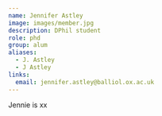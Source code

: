 ```yaml
---
name: Jennifer Astley
image: images/member.jpg
description: DPhil student
role: phd
group: alum
aliases:
  - J. Astley
  - J Astley
links:
  email: jennifer.astley@balliol.ox.ac.uk
---
```


Jennie is xx